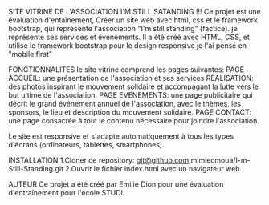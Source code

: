 SITE VITRINE DE L'ASSOCIATION I'M STILL SATANDING !!!
Ce projet est une évaluation d'entaînement,
Créer un site web avec html, css et le framework bootstrap,
qui représente l'association "I'm still standing" (factice).
je représente ses services et événements.
Il a été créé avec HTML, CSS, 
et utilise le framework bootstrap pour le design responsive
je l'ai pensé en "mobile first"

FONCTIONNALITES
le site vitrine comprend les pages suivantes:
PAGE ACCUEIL: une présentation de l'association et ses services
REALISATION: des photos inspirant le mouvement solidaire et accompagant la lutte vers le but ultime de l'association.
PAGE EVENEMENTS: une page publicitaire qui décrit le grand événement annuel de l'association, avec le thèmes, les sponsors, le lieu et description du mouvement solidaire.
PAGE CONTACT: une page consacrée à tout le contenu nécessaire pour joindre l'association.

Le site est responsive et s'adapte automatiquement à tous les types d'écrans
(ordinateurs, tablettes, smartphones).

INSTALLATION
1.Cloner ce repository: 
git@github.com:mimiecmoua/I-m-Still-Standing.git
2.Ouvrir le fichier index.html avec un navigateur web

AUTEUR
Ce projet a été créé par Emilie Dion pour une évaluation d'entraînement pour l'école STUDI.
